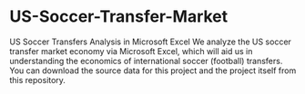 # US-Soccer-Transfer-Market
US Soccer Transfers Analysis in Microsoft Excel
We analyze the US soccer transfer market economy via Microsoft Excel, which will aid us in understanding the economics of international soccer (football) transfers.
You can download the source data for this project and the project itself from this repository.
